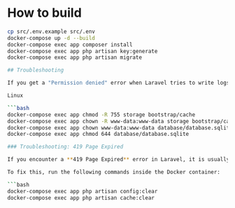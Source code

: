 # How to build

```bash
cp src/.env.example src/.env
docker-compose up -d --build
docker-compose exec app composer install
docker-compose exec app php artisan key:generate
docker-compose exec app php artisan migrate

## Troubleshooting

If you get a "Permission denied" error when Laravel tries to write logs or cache:

Linux

```bash
docker-compose exec app chmod -R 755 storage bootstrap/cache
docker-compose exec app chown -R www-data:www-data storage bootstrap/cache
docker-compose exec app chown www-data:www-data database/database.sqlite
docker-compose exec app chmod 644 database/database.sqlite

### Troubleshooting: 419 Page Expired

If you encounter a **419 Page Expired** error in Laravel, it is usually caused by **stale cached configuration or session data**. This can happen after cloning the project, changing environment variables, or updating service bindings.

To fix this, run the following commands inside the Docker container:

```bash
docker-compose exec app php artisan config:clear
docker-compose exec app php artisan cache:clear

